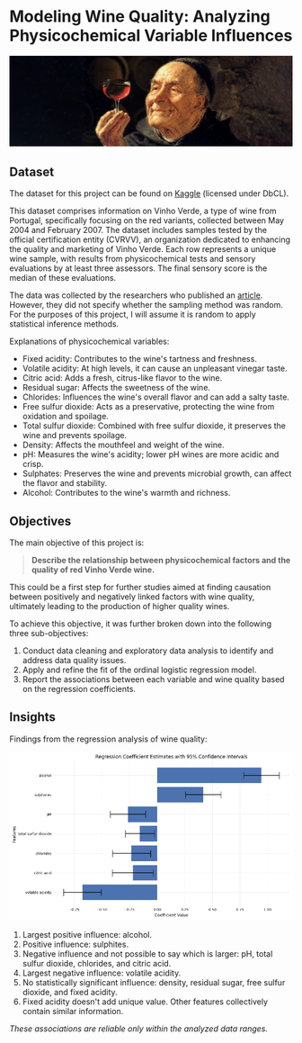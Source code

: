 # Modeling Wine Quality: Analyzing Physicochemical Variable Influences

![header](header.png)

## Dataset

The dataset for this project can be found on [Kaggle](https://www.kaggle.com/datasets/uciml/red-wine-quality-cortez-et-al-2009) (licensed under DbCL).

This dataset comprises information on Vinho Verde, a type of wine from Portugal, specifically focusing on the red variants, collected between May 2004 and February 2007. The dataset includes samples tested by the official certification entity (CVRVV), an organization dedicated to enhancing the quality and marketing of Vinho Verde. Each row represents a unique wine sample, with results from physicochemical tests and sensory evaluations by at least three assessors. The final sensory score is the median of these evaluations.

The data was collected by the researchers who published an [article](https://archive.ics.uci.edu/dataset/186/wine+quality). However, they did not specify whether the sampling method was random. For the purposes of this project, I will assume it is random to apply statistical inference methods.

Explanations of physicochemical variables:
- Fixed acidity: Contributes to the wine's tartness and freshness.
- Volatile acidity: At high levels, it can cause an unpleasant vinegar taste.
- Citric acid: Adds a fresh, citrus-like flavor to the wine.
- Residual sugar: Affects the sweetness of the wine.
- Chlorides: Influences the wine's overall flavor and can add a salty taste.
- Free sulfur dioxide: Acts as a preservative, protecting the wine from oxidation and spoilage.
- Total sulfur dioxide: Combined with free sulfur dioxide, it preserves the wine and prevents spoilage.
- Density: Affects the mouthfeel and weight of the wine.
- pH: Measures the wine's acidity; lower pH wines are more acidic and crisp.
- Sulphates: Preserves the wine and prevents microbial growth, can affect the flavor and stability.
- Alcohol: Contributes to the wine's warmth and richness.

## Objectives

The main objective of this project is:

> **Describe the relationship between physicochemical factors and the quality of red Vinho Verde wine.**
 
This could be a first step for further studies aimed at finding causation between positively and negatively linked factors with wine quality, ultimately leading to the production of higher quality wines.

To achieve this objective, it was further broken down into the following three sub-objectives:

1. Conduct data cleaning and exploratory data analysis to identify and address data quality issues.
2. Apply and refine the fit of the ordinal logistic regression model.
3. Report the associations between each variable and wine quality based on the regression coefficients.

## Insights

Findings from the regression analysis of wine quality:

![coefficients](regression_coefficients.png)

1. Largest positive influence: alcohol.
2. Positive influence: sulphites.
3. Negative influence and not possible to say which is larger: pH, total sulfur dioxide, chlorides, and citric acid.
4. Largest negative influence: volatile acidity.
5. No statistically significant influence: density, residual sugar, free sulfur dioxide, and fixed acidity.
6. Fixed acidity doesn't add unique value. Other features collectively contain similar information.

*These associations are reliable only within the analyzed data ranges.*

